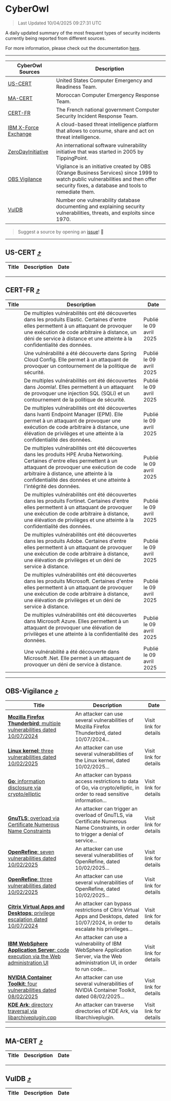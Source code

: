 
 <div id='top'></div>

# CyberOwl

 > Last Updated 10/04/2025 09:27:31 UTC
 
 A daily updated summary of the most frequent types of security incidents currently being reported from different sources.
 
 For more information, please check out the documentation [here](./docs/README.md).
 
 ---
 |CyberOwl Sources|Description|
 |---|---|
 |[US-CERT](#us-cert-arrow_heading_up)|United States Computer Emergency and Readiness Team.|
 |[MA-CERT](#ma-cert-arrow_heading_up)|Moroccan Computer Emergency Response Team.|
 |[CERT-FR](#cert-fr-arrow_heading_up)|The French national government Computer Security Incident Response Team.|
 |[IBM X-Force Exchange](#ibmcloud-arrow_heading_up)|A cloud-based threat intelligence platform that allows to consume, share and act on threat intelligence.|
 |[ZeroDayInitiative](#zerodayinitiative-arrow_heading_up)|An international software vulnerability initiative that was started in 2005 by TippingPoint.|
 |[OBS Vigilance](#obs-vigilance-arrow_heading_up)|Vigilance is an initiative created by OBS (Orange Business Services) since 1999 to watch public vulnerabilities and then offer security fixes, a database and tools to remediate them.|
 |[VulDB](#vuldb-arrow_heading_up)|Number one vulnerability database documenting and explaining security vulnerabilities, threats, and exploits since 1970.|
 
 > Suggest a source by opening an [issue](https://github.com/karimhabush/cyberowl/issues)! :raised_hands:
 ---

## US-CERT [:arrow_heading_up:](#cyberowl)

 |Title|Description|Date|
 |---|---|---|
 
 ---

## CERT-FR [:arrow_heading_up:](#cyberowl)

 |Title|Description|Date|
 |---|---|---|
 |[](https://www.cert.ssi.gouv.fr/avis/CERTFR-2025-AVI-0298/)|De multiples vulnérabilités ont été découvertes dans les produits Elastic. Certaines d'entre elles permettent à un attaquant de provoquer une exécution de code arbitraire à distance, un déni de service à distance et une atteinte à la confidentialité des données.|Publié le 09 avril 2025|
 |[](https://www.cert.ssi.gouv.fr/avis/CERTFR-2025-AVI-0297/)|Une vulnérabilité a été découverte dans Spring Cloud Config. Elle permet à un attaquant de provoquer un contournement de la politique de sécurité.|Publié le 09 avril 2025|
 |[](https://www.cert.ssi.gouv.fr/avis/CERTFR-2025-AVI-0296/)|De multiples vulnérabilités ont été découvertes dans Joomla!. Elles permettent à un attaquant de provoquer une injection SQL (SQLi) et un contournement de la politique de sécurité.|Publié le 09 avril 2025|
 |[](https://www.cert.ssi.gouv.fr/avis/CERTFR-2025-AVI-0295/)|De multiples vulnérabilités ont été découvertes dans Ivanti Endpoint Manager (EPM). Elle permet à un attaquant de provoquer une exécution de code arbitraire à distance, une élévation de privilèges et une atteinte à la confidentialité des données.|Publié le 09 avril 2025|
 |[](https://www.cert.ssi.gouv.fr/avis/CERTFR-2025-AVI-0294/)|De multiples vulnérabilités ont été découvertes dans les produits HPE Aruba Networking. Certaines d'entre elles permettent à un attaquant de provoquer une exécution de code arbitraire à distance, une atteinte à la confidentialité des données et une atteinte à l'intégrité des données.|Publié le 09 avril 2025|
 |[](https://www.cert.ssi.gouv.fr/avis/CERTFR-2025-AVI-0293/)|De multiples vulnérabilités ont été découvertes dans les produits Fortinet. Certaines d'entre elles permettent à un attaquant de provoquer une exécution de code arbitraire à distance, une élévation de privilèges et une atteinte à la confidentialité des données.|Publié le 09 avril 2025|
 |[](https://www.cert.ssi.gouv.fr/avis/CERTFR-2025-AVI-0292/)|De multiples vulnérabilités ont été découvertes dans les produits Adobe. Certaines d'entre elles permettent à un attaquant de provoquer une exécution de code arbitraire à distance, une élévation de privilèges et un déni de service à distance.|Publié le 09 avril 2025|
 |[](https://www.cert.ssi.gouv.fr/avis/CERTFR-2025-AVI-0291/)|De multiples vulnérabilités ont été découvertes dans les produits Microsoft. Certaines d'entre elles permettent à un attaquant de provoquer une exécution de code arbitraire à distance, une élévation de privilèges et un déni de service à distance.|Publié le 09 avril 2025|
 |[](https://www.cert.ssi.gouv.fr/avis/CERTFR-2025-AVI-0290/)|De multiples vulnérabilités ont été découvertes dans Microsoft Azure. Elles permettent à un attaquant de provoquer une élévation de privilèges et une atteinte à la confidentialité des données.|Publié le 09 avril 2025|
 |[](https://www.cert.ssi.gouv.fr/avis/CERTFR-2025-AVI-0289/)|Une vulnérabilité a été découverte dans Microsoft .Net. Elle permet à un attaquant de provoquer un déni de service à distance.|Publié le 09 avril 2025|
 
 ---

## OBS-Vigilance [:arrow_heading_up:](#cyberowl)

 |Title|Description|Date|
 |---|---|---|
 |[<a href="https://vigilance.fr/vulnerability/Mozilla-Firefox-Thunderbird-multiple-vulnerabilities-dated-10-07-2024-44698" class="noirorange"><b>Mozilla Firefox  Thunderbird</b>: multiple vulnerabilities dated 10/07/2024</a>](https://vigilance.fr/vulnerability/Mozilla-Firefox-Thunderbird-multiple-vulnerabilities-dated-10-07-2024-44698)|An attacker can use several vulnerabilities of Mozilla Firefox  Thunderbird, dated 10/07/2024...|Visit link for details|
 |[<a href="https://vigilance.fr/vulnerability/Linux-kernel-three-vulnerabilities-dated-10-02-2025-46321" class="noirorange"><b>Linux kernel</b>: three vulnerabilities dated 10/02/2025</a>](https://vigilance.fr/vulnerability/Linux-kernel-three-vulnerabilities-dated-10-02-2025-46321)|An attacker can use several vulnerabilities of the Linux kernel, dated 10/02/2025...|Visit link for details|
 |[<a href="https://vigilance.fr/vulnerability/Go-information-disclosure-via-crypto-elliptic-46320" class="noirorange"><b>Go</b>: information disclosure via crypto/elliptic</a>](https://vigilance.fr/vulnerability/Go-information-disclosure-via-crypto-elliptic-46320)|An attacker can bypass access restrictions to data of Go, via crypto/elliptic, in order to read sensitive information...|Visit link for details|
 |[<a href="https://vigilance.fr/vulnerability/GnuTLS-overload-via-Certificate-Numerous-Name-Constraints-46319" class="noirorange"><b>GnuTLS</b>: overload via Certificate Numerous Name Constraints</a>](https://vigilance.fr/vulnerability/GnuTLS-overload-via-Certificate-Numerous-Name-Constraints-46319)|An attacker can trigger an overload of GnuTLS, via Certificate Numerous Name Constraints, in order to trigger a denial of service...|Visit link for details|
 |[<a href="https://vigilance.fr/vulnerability/OpenRefine-seven-vulnerabilities-dated-10-02-2025-46318" class="noirorange"><b>OpenRefine</b>: seven vulnerabilities dated 10/02/2025</a>](https://vigilance.fr/vulnerability/OpenRefine-seven-vulnerabilities-dated-10-02-2025-46318)|An attacker can use several vulnerabilities of OpenRefine, dated 10/02/2025...|Visit link for details|
 |[<a href="https://vigilance.fr/vulnerability/OpenRefine-three-vulnerabilities-dated-10-02-2025-46317" class="noirorange"><b>OpenRefine</b>: three vulnerabilities dated 10/02/2025</a>](https://vigilance.fr/vulnerability/OpenRefine-three-vulnerabilities-dated-10-02-2025-46317)|An attacker can use several vulnerabilities of OpenRefine, dated 10/02/2025...|Visit link for details|
 |[<a href="https://vigilance.fr/vulnerability/Citrix-Virtual-Apps-and-Desktops-privilege-escalation-dated-10-07-2024-44696" class="noirorange"><b>Citrix Virtual Apps and Desktops</b>: privilege escalation dated 10/07/2024</a>](https://vigilance.fr/vulnerability/Citrix-Virtual-Apps-and-Desktops-privilege-escalation-dated-10-07-2024-44696)|An attacker can bypass restrictions of Citrix Virtual Apps and Desktops, dated 10/07/2024, in order to escalate his privileges...|Visit link for details|
 |[<a href="https://vigilance.fr/vulnerability/IBM-WebSphere-Application-Server-code-execution-via-the-Web-administration-UI-44694" class="noirorange"><b>IBM WebSphere Application Server</b>: code execution via the Web administration UI</a>](https://vigilance.fr/vulnerability/IBM-WebSphere-Application-Server-code-execution-via-the-Web-administration-UI-44694)|An attacker can use a vulnerability of IBM WebSphere Application Server, via the Web administration UI, in order to run code...|Visit link for details|
 |[<a href="https://vigilance.fr/vulnerability/NVIDIA-Container-Toolkit-four-vulnerabilities-dated-08-02-2025-46312" class="noirorange"><b>NVIDIA Container Toolkit</b>: four vulnerabilities dated 08/02/2025</a>](https://vigilance.fr/vulnerability/NVIDIA-Container-Toolkit-four-vulnerabilities-dated-08-02-2025-46312)|An attacker can use several vulnerabilities of NVIDIA Container Toolkit, dated 08/02/2025...|Visit link for details|
 |[<a href="https://vigilance.fr/vulnerability/KDE-Ark-directory-traversal-via-libarchiveplugin-cpp-46311" class="noirorange"><b>KDE Ark</b>: directory traversal via libarchiveplugin.cpp</a>](https://vigilance.fr/vulnerability/KDE-Ark-directory-traversal-via-libarchiveplugin-cpp-46311)|An attacker can traverse directories of KDE Ark, via libarchiveplugin.|Visit link for details|
 
 ---

## MA-CERT [:arrow_heading_up:](#cyberowl)

 |Title|Description|Date|
 |---|---|---|
 
 ---

## VulDB [:arrow_heading_up:](#cyberowl)

 |Title|Description|Date|
 |---|---|---|
 